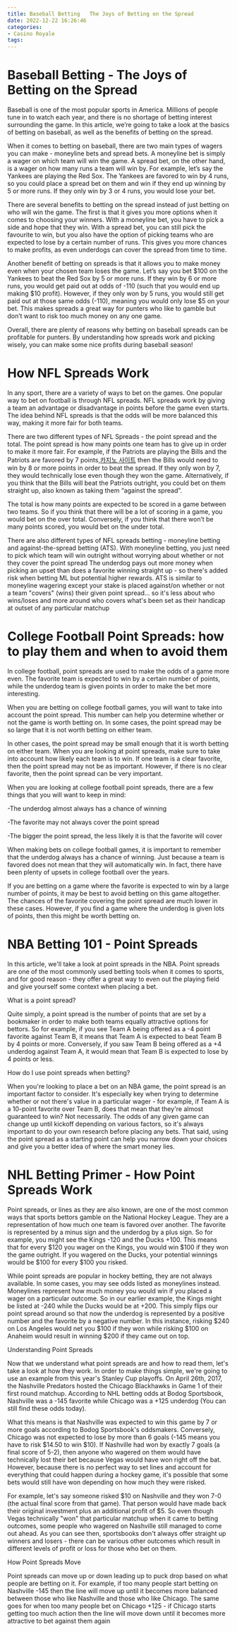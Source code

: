 ```yaml
---
title: Baseball Betting   The Joys of Betting on the Spread
date: 2022-12-22 16:26:46
categories:
- Casino Royale
tags:
---
```



#  Baseball Betting - The Joys of Betting on the Spread

Baseball is one of the most popular sports in America. Millions of people tune in to watch each year, and there is no shortage of betting interest surrounding the game. In this article, we’re going to take a look at the basics of betting on baseball, as well as the benefits of betting on the spread.

When it comes to betting on baseball, there are two main types of wagers you can make - moneyline bets and spread bets. A moneyline bet is simply a wager on which team will win the game. A spread bet, on the other hand, is a wager on how many runs a team will win by. For example, let’s say the Yankees are playing the Red Sox. The Yankees are favored to win by 4 runs, so you could place a spread bet on them and win if they end up winning by 5 or more runs. If they only win by 3 or 4 runs, you would lose your bet.

There are several benefits to betting on the spread instead of just betting on who will win the game. The first is that it gives you more options when it comes to choosing your winners. With a moneyline bet, you have to pick a side and hope that they win. With a spread bet, you can still pick the favourite to win, but you also have the option of picking teams who are expected to lose by a certain number of runs. This gives you more chances to make profits, as even underdogs can cover the spread from time to time.

Another benefit of betting on spreads is that it allows you to make money even when your chosen team loses the game. Let’s say you bet $100 on the Yankees to beat the Red Sox by 5 or more runs. If they win by 6 or more runs, you would get paid out at odds of -110 (such that you would end up making $10 profit). However, if they only won by 5 runs, you would still get paid out at those same odds (-110), meaning you would only lose $5 on your bet. This makes spreads a great way for punters who like to gamble but don’t want to risk too much money on any one game.

Overall, there are plenty of reasons why betting on baseball spreads can be profitable for punters. By understanding how spreads work and picking wisely, you can make some nice profits during baseball season!

#  How NFL Spreads Work 

In any sport, there are a variety of ways to bet on the games. One popular way to bet on football is through NFL spreads. NFL spreads work by giving a team an advantage or disadvantage in points before the game even starts. The idea behind NFL spreads is that the odds will be more balanced this way, making it more fair for both teams.

There are two different types of NFL Spreads - the point spread and the total. The point spread is how many points one team has to give up in order to make it more fair. For example, if the Patriots are playing the Bills and the Patriots are favored by 7 points,[카지노 사이트](https://choegocasino.com/) then the Bills would need to win by 8 or more points in order to beat the spread. If they only won by 7, they would technically lose even though they won the game. Alternatively, if you think that the Bills will beat the Patriots outright, you could bet on them straight up, also known as taking them “against the spread”.

The total is how many points are expected to be scored in a game between two teams. So if you think that there will be a lot of scoring in a game, you would bet on the over total. Conversely, if you think that there won’t be many points scored, you would bet on the under total. 

There are also different types of NFL spreads betting - moneyline betting and against-the-spread betting (ATS). With moneyline betting, you just need to pick which team will win outright without worrying about whether or not they cover the point spread The underdog pays out more money when picking an upset than does a favorite winning straight up - so there's added risk when betting ML but potential higher rewards. ATS is similar to moneyline wagering except your stake is placed against/on whether or not a team "covers" (wins) their given point spread... so it's less about who wins/loses and more around who covers what's been set as their handicap at outset of any particular matchup

#  College Football Point Spreads: how to play them and when to avoid them

In college football, point spreads are used to make the odds of a game more even. The favorite team is expected to win by a certain number of points, while the underdog team is given points in order to make the bet more interesting.

When you are betting on college football games, you will want to take into account the point spread. This number can help you determine whether or not the game is worth betting on. In some cases, the point spread may be so large that it is not worth betting on either team.

In other cases, the point spread may be small enough that it is worth betting on either team. When you are looking at point spreads, make sure to take into account how likely each team is to win. If one team is a clear favorite, then the point spread may not be as important. However, if there is no clear favorite, then the point spread can be very important.

When you are looking at college football point spreads, there are a few things that you will want to keep in mind:

-The underdog almost always has a chance of winning

-The favorite may not always cover the point spread

-The bigger the point spread, the less likely it is that the favorite will cover


When making bets on college football games, it is important to remember that the underdog always has a chance of winning. Just because a team is favored does not mean that they will automatically win. In fact, there have been plenty of upsets in college football over the years.

If you are betting on a game where the favorite is expected to win by a large number of points, it may be best to avoid betting on this game altogether. The chances of the favorite covering the point spread are much lower in these cases. However, if you find a game where the underdog is given lots of points, then this might be worth betting on.

#  NBA Betting 101 - Point Spreads

In this article, we'll take a look at point spreads in the NBA. Point spreads are one of the most commonly used betting tools when it comes to sports, and for good reason - they offer a great way to even out the playing field and give yourself some context when placing a bet.

What is a point spread?

Quite simply, a point spread is the number of points that are set by a bookmaker in order to make both teams equally attractive options for bettors. So for example, if you see Team A being offered as a -4 point favorite against Team B, it means that Team A is expected to beat Team B by 4 points or more. Conversely, if you saw Team B being offered as a +4 underdog against Team A, it would mean that Team B is expected to lose by 4 points or less.

How do I use point spreads when betting?

When you're looking to place a bet on an NBA game, the point spread is an important factor to consider. It's especially key when trying to determine whether or not there's value in a particular wager - for example, if Team A is a 10-point favorite over Team B, does that mean that they're almost guaranteed to win? Not necessarily. The odds of any given game can change up until kickoff depending on various factors, so it's always important to do your own research before placing any bets. That said, using the point spread as a starting point can help you narrow down your choices and give you a better idea of where the smart money lies.

#  NHL Betting Primer - How Point Spreads Work

Point spreads, or lines as they are also known, are one of the most common ways that sports bettors gamble on the National Hockey League. They are a representation of how much one team is favored over another. The favorite is represented by a minus sign and the underdog by a plus sign. So for example, you might see the Kings -120 and the Ducks +100. This means that for every $120 you wager on the Kings, you would win $100 if they won the game outright. If you wagered on the Ducks, your potential winnings would be $100 for every $100 you risked.


While point spreads are popular in hockey betting, they are not always available. In some cases, you may see odds listed as moneylines instead. Moneylines represent how much money you would win if you placed a wager on a particular outcome. So in our earlier example, the Kings might be listed at -240 while the Ducks would be at +200. This simply flips our point spread around so that now the underdog is represented by a positive number and the favorite by a negative number. In this instance, risking $240 on Los Angeles would net you $100 if they won while risking $100 on Anaheim would result in winning $200 if they came out on top.

Understanding Point Spreads

Now that we understand what point spreads are and how to read them, let's take a look at how they work. In order to make things simple, we're going to use an example from this year's Stanley Cup playoffs. On April 26th, 2017, the Nashville Predators hosted the Chicago Blackhawks in Game 1 of their first round matchup. According to NHL betting odds at Bodog Sportsbook, Nashville was a -145 favorite while Chicago was a +125 underdog (You can still find these odds today). 

What this means is that Nashville was expected to win this game by 7 or more goals according to Bodog Sportsbook's oddsmakers. Conversely, Chicago was not expected to lose by more than 6 goals (-145 means you have to risk $14.50 to win $10). If Nashville had won by exactly 7 goals (a final score of 5-2), then anyone who wagered on them would have technically lost their bet because Vegas would have won right off the bat. However, because there is no perfect way to set lines and account for everything that could happen during a hockey game, it's possible that some bets would still have won depending on how much they were risked. 

For example, let's say someone risked $10 on Nashville and they won 7-0 (the actual final score from that game). That person would have made back their original investment plus an additional profit of $5. So even though Vegas technically "won" that particular matchup when it came to betting outcomes, some people who wagered on Nashville still managed to come out ahead. As you can see then, sportsbooks don't always offer straight up winners and losers - there can be various other outcomes which result in different levels of profit or loss for those who bet on them. 

How Point Spreads Move

Point spreads can move up or down leading up to puck drop based on what people are betting on it. For example, if too many people start betting on Nashville -145 then the line will move up until it becomes more balanced between those who like Nashville and those who like Chicago. The same goes for when too many people bet on Chicago +125 - if Chicago starts getting too much action then the line will move down until it becomes more attractive to bet against them again